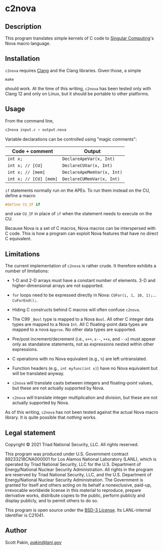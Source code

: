 c2nova
======

Description
-----------

This program translates simple kernels of C code to [Singular Computing](https://www.singularcomputing.com/)'s Nova macro language.

Installation
------------

`c2nova` requires [Clang](https://clang.llvm.org/) and the Clang libraries.  Given those, a simple
```
make
```
should work.  At the time of this writing, `c2nova` has been tested only with Clang 12 and only on Linux, but it should be portable to other platforms.

Usage
-----

From the command line,
```bash
c2nova input.c > output.nova
```

Variable declarations can be controlled using "magic comments":

| Code + comment         | Output                       |
| ---------------------- | ---------------------------- |
| `int x;`               | `DeclareApeVar(x, Int)`      |
| `int x; // [CU]`       | `DeclareCUVar(x, Int)`       |
| `int x; // [mem]`      | `DeclareApeMemVar(x, Int)`   |
| `int x; // [CU] [mem]` | `DeclareCUMemVar(x, Int)`    |

`if` statements normally run on the APEs.  To run them instead on the CU, define a macro
```C
#define CU_IF if
```
and use `CU_IF` in place of `if` when the statement needs to execute on the CU.

Because Nova is a set of C macros, Nova macros can be interspersed with C code.  This is how a program can exploit Nova features that have no direct C equivalent.

Limitations
-----------

The current implementation of `c2nova` is rather crude.  It therefore exhibits a number of limitations:

* 1-D and 2-D arrays must have a constant number of elements.  3-D and higher-dimensional arrays are not supported.

* `for` loops need to be expressed directly in Nova: `CUFor(i, 1, 10, 1);`…`CuForEnd();`.

* Hiding C constructs behind C macros will often confuse `c2nova`.

* The C99 `_Bool` type is mapped to a Nova `Bool`.  All other C integer data types are mapped to a Nova `Int`.  All C floating-point data types are mapped to a nova `Approx`.  No other data types are supported.

* Pre/post increment/decrement (i.e., `x++`, `x--`, `++x`, and `--x`) must appear only as standalone statements, not as expressions nested within other expressions.

* C operations with no Nova equivalent (e.g., `%`) are left untranslated.

* Function headers (e.g., `int myfunc(int x)`) have no Nova equivalent but will be translated anyway.

* `c2nova` will translate casts between integers and floating-point values, but these are not actually supported by Nova.

* `c2nova` will translate integer multiplication and division, but these are not actually supported by Nova.

As of this writing, `c2nova` has not been tested against the actual Nova macro library.  It is quite possible that *nothing* works.

Legal statement
---------------

Copyright © 2021 Triad National Security, LLC.
All rights reserved.

This program was produced under U.S. Government contract 89233218CNA000001 for Los Alamos National Laboratory (LANL), which is operated by Triad National Security, LLC for the U.S.  Department of Energy/National Nuclear Security Administration. All rights in the program are reserved by Triad National Security, LLC, and the U.S. Department of Energy/National Nuclear Security Administration. The Government is granted for itself and others acting on its behalf a nonexclusive, paid-up, irrevocable worldwide license in this material to reproduce, prepare derivative works, distribute copies to the public, perform publicly and display publicly, and to permit others to do so.

This program is open source under the [BSD-3 License](LICENSE.md).  Its LANL-internal identifier is C21041.

Author
------

Scott Pakin, *pakin@lanl.gov*
